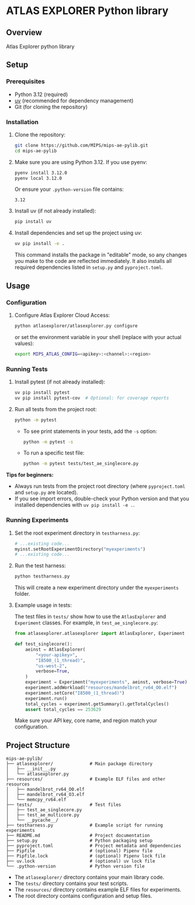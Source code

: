 # ATLAS EXPLORER Python library

## Overview

Atlas Explorer python library

## Setup

### Prerequisites

* Python 3.12 (required)
* [uv](https://github.com/astral-sh/uv) (recommended for dependency management)
* Git (for cloning the repository)

### Installation

1.  Clone the repository:

    ```bash
    git clone https://github.com/MIPS/mips-ae-pylib.git
    cd mips-ae-pylib
    ```

2.  Make sure you are using Python 3.12. If you use pyenv:

    ```bash
    pyenv install 3.12.0
    pyenv local 3.12.0
    ```

    Or ensure your `.python-version` file contains:
    ```
    3.12
    ```

3.  Install uv (if not already installed):

    ```bash
    pip install uv
    ```

4.  Install dependencies and set up the project using uv:

    ```bash
    uv pip install -e .
    ```

    This command installs the package in "editable" mode, so any changes you make to the code are reflected immediately. It also installs all required dependencies listed in `setup.py` and `pyproject.toml`.

## Usage

### Configuration

1.  Configure Atlas Explorer Cloud Access:

    ```bash
    python atlasexplorer/atlasexplorer.py configure
    ```

    or set the environment variable in your shell (replace with your actual values):

    ```bash
    export MIPS_ATLAS_CONFIG=<apikey>:<channel>:<region>
    ```


### Running Tests

1.  Install pytest (if not already installed):

    ```bash
    uv pip install pytest
    uv pip install pytest-cov  # Optional: for coverage reports
    ```

2.  Run all tests from the project root:

    ```bash
    python -m pytest
    ```

    - To see print statements in your tests, add the `-s` option:
      ```bash
      python -m pytest -s
      ```
    - To run a specific test file:
      ```bash
      python -m pytest tests/test_ae_singlecore.py
      ```

**Tips for beginners:**
- Always run tests from the project root directory (where `pyproject.toml` and `setup.py` are located).
- If you see import errors, double-check your Python version and that you installed dependencies with `uv pip install -e .`.

### Running Experiments

1.  Set the root experiment directory in `testharness.py`:

    ```python
    # ...existing code...
    myinst.setRootExperimentDirectory("myexperiments")
    # ...existing code...
    ```

2.  Run the test harness:

    ```bash
    python testharness.py
    ```

    This will create a new experiment directory under the `myexperiments` folder.

3.  Example usage in tests:

    The test files in `tests/` show how to use the `AtlasExplorer` and `Experiment` classes. For example, in `test_ae_singlecore.py`:

    ```python
    from atlasexplorer.atlasexplorer import AtlasExplorer, Experiment

    def test_singlecore():
        aeinst = AtlasExplorer(
            "<your-apikey>",
            "I8500_(1_thread)",
            "us-west-2",
            verbose=True,
        )
        experiment = Experiment("myexperiments", aeinst, verbose=True)
        experiment.addWorkload("resources/mandelbrot_rv64_O0.elf")
        experiment.setCore("I8500_(1_thread)")
        experiment.run()
        total_cycles = experiment.getSummary().getTotalCycles()
        assert total_cycles == 253629
    ```

    Make sure your API key, core name, and region match your configuration.

## Project Structure

```
mips-ae-pylib/
├── atlasexplorer/              # Main package directory
│   ├── __init__.py
│   └── atlasexplorer.py
├── resources/                  # Example ELF files and other resources
│   ├── mandelbrot_rv64_O0.elf
│   ├── mandelbrot_rv64_O3.elf
│   └── memcpy_rv64.elf
├── tests/                      # Test files
│   ├── test_ae_singlecore.py
│   ├── test_ae_multicore.py
│   └── __pycache__/
├── testharness.py              # Example script for running experiments
├── README.md                   # Project documentation
├── setup.py                    # Python packaging setup
├── pyproject.toml              # Project metadata and dependencies
├── Pipfile                     # (optional) Pipenv file
├── Pipfile.lock                # (optional) Pipenv lock file
├── uv.lock                     # (optional) uv lock file
└── .python-version             # Python version file
```

- The `atlasexplorer/` directory contains your main library code.
- The `tests/` directory contains your test scripts.
- The `resources/` directory contains example ELF files for experiments.
- The root directory contains configuration and setup files.
